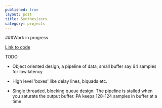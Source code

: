 ```yaml
---
published: true
layout: post
title: Synthesizers
category: projects
---
```


###Work in progress

[Link to code](https://github.com/tavishnaruka/Multi-synth/)

TODO

* Object oriented design, a pipeline of data, small buffer say 64 samples for low latency

* High level 'boxes' like delay lines, biquads etc.

* Single threaded, blocking queue design. The pipeline is stalled when you saturate the output
  buffer. PA keeps 128-124 samples in buffer at a time.

